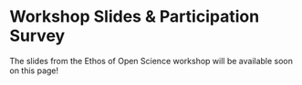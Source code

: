 # Workshop Slides & Participation Survey

The slides from the Ethos of Open Science workshop will be available soon on this page! 
